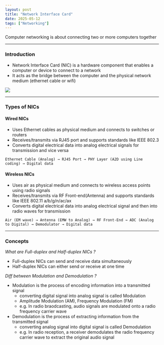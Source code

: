 ```yaml
---
layout: post
title: "Network Interface Card"
date: 2025-05-12
tags: ["Networking"]
---
```


Computer networking is about connecting two or more computers together

---
### Introduction

- Network Interface Card (NIC) is a hardware component that enables a computer or device to connect to a network
- It acts as the bridge between the computer and the physical network medium (ethernet cable or wifi)

<img src="{{site.url}}/images/networking/nic.png">

---
### Types of NICs

#### Wired NICs 
- Uses Ethernet cables as physical medium and connects to switches or routers
- Receives/transmits via RJ45 port and supports standards like IEEE 802.3
- Converts digital electrical data into analog electrical signals for transmission and vice versa

```
Ethernet Cable (Analog) → RJ45 Port → PHY Layer (A2D using Line coding) → Digital data
```

#### Wireless NICs 
- Uses air as physical medium and connects to wireless access points using radio signals
- Receives/transmits via RF Front-end(Antenna) and supports standards like IEEE 802.11 a/b/g/n/ac/ax
- Converts digital electrical data into analog electrical signal and then into radio waves for transmission
    
```
Air (EM wave) → Antenna (EMW to Analog) → RF Front-End → ADC (Analog to Digital) → Demodulator → Digital data
```

---
### Concepts

_What are Full-duplex and Half-duplex NICs ?_

- Full-duplex NICs can send and receive data simultaneously
- Half-duplex NICs can either send or receive at one time

_Diff between Modulation and Demodulation ?_

- Modulation is the process of encoding information into a transmitted signal
    - converting digital signal into analog signal is called Modulation
    - Amplitude Modulation (AM), Frequency Modulation (FM)
    - e.g. In radio braodcasting, audio signals are modulated onto a radio frequency carrier wave
- Demodulation is the process of extracting information from the transmitted signal
    - converting analog signal into digital signal is called Demodulation
    - e.g. In radio reception, a receiver demodulates the radio frequency carrier wave to extract the original audio signal


